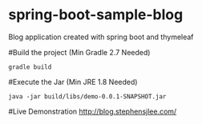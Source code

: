 # spring-boot-sample-blog
Blog application created with spring boot and thymeleaf

#Build the project (Min Gradle 2.7 Needed)
```
gradle build
```
#Execute the Jar (Min JRE 1.8 Needed)
```
java -jar build/libs/demo-0.0.1-SNAPSHOT.jar
```

#Live Demonstration
http://blog.stephensjlee.com/
